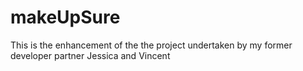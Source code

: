 # makeUpSure
This is the enhancement of the the project undertaken by my former developer partner Jessica and Vincent 
